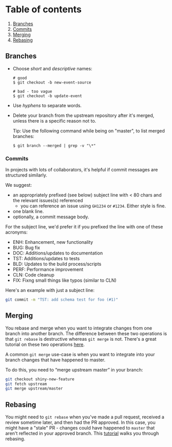 # Table of contents

1. [Branches](#branches)
2. [Commits](#commits)
3. [Merging](#merging)
4. [Rebasing](#rebasing)

## Branches

* Choose *short* and *descriptive* names:

  ```shell
  # good
  $ git checkout -b new-event-source

  # bad - too vague
  $ git checkout -b update-event
  ```

* Use *hyphens* to separate words.

* Delete your branch from the upstream repository after it's merged, unless
  there is a specific reason not to.

  Tip: Use the following command while being on "master", to list merged
  branches:

  ```shell
  $ git branch --merged | grep -v "\*"
  ```

### Commits

In projects with lots of collaborators, it's helpful if commit messages are structured similarly.

We suggest:

 - an appropriately prefixed (see below) subject line with < 80 chars and the relevant issues(s) referenced
   - you can reference an issue using `GH1234` or `#1234`. Either style is fine.
 - one blank line.
 - optionally, a commit message body.

For the subject line, we'd prefer it if you prefixed the line with one of these acronyms:

 - ENH: Enhancement, new functionality
 - BUG: Bug fix
 - DOC: Additions/updates to documentation
 - TST: Additions/updates to tests
 - BLD: Updates to the build process/scripts
 - PERF: Performance improvement
 - CLN: Code cleanup
 - FIX: Fixng small things like typos (similar to CLN)

Here's an example with just a subject line:

```bash
git commit -m "TST: add schema test for foo (#1)"
```

## Merging

You rebase and merge when you want to integrate changes from one branch into another branch. The difference
between these two operations is that `git rebase` is destructive whereas `git merge` is not. There's
a great tutorial on these two operations [here](https://www.atlassian.com/git/tutorials/merging-vs-rebasing).

A common `git merge` use-case is when you want to integrate into your branch changes that have happened to master.

To do this, you need to “merge upstream master” in your branch:

```bash
git checkout shiny-new-feature
git fetch upstream
git merge upstream/master
```

## Rebasing

You might need to `git rebase` when you've made a pull request, received a review sometime later, and then had the PR approved. In this case, you might have a "stale" PR - changes could have happened to `master` that aren't reflected in your approved branch. This [tutorial](https://github.com/edx/edx-platform/wiki/How-to-Rebase-a-Pull-Request) walks you through rebasing.
